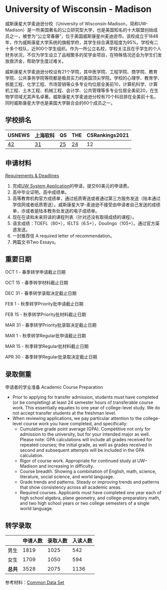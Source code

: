 # University of Wisconsin - Madison

威斯康星大学麦迪逊分校（University of Wisconsin-Madison，简称UW-Madison）是一所美国著名的公立研究型大学，也是美国知名的十大联盟创始成员之一，被誉为“公立常春藤”，位于美国威斯康星州麦迪逊市。该校成立于1848年，作为威斯康星大学系统的旗舰学府，其学生综合满意程度为95%。学校有二十多个校队，近900个学生组织。作为一所公立名校，学校关注且在乎学生的个人财务状况，不仅为学生设立了品相繁多的奖学金项目，在特殊情况还会为学生们发放救济金，帮助学生度过难关。

威斯康星大学麦迪逊分校设有21个学院，其中医学院、工程学院、商学院、教育学院、公共事务学院等院都是极具实力的美国顶尖学院。学校的心理学、教育学、核能工程、化学工程、市场营销等众多专业均位居全美前10，计算机科学、计算机工程、土木工程、机械工程、会计学、公共管理等多专业位居全美前20，在生物学领域尤其声名卓著。威斯康星大学麦迪逊分校有70个科目排在全美前十名，同时威斯康星大学也是美国大学联合会的60个成员之一。

## 学校排名

| USNEWS | 上海软科 | QS | THE | CSRankings2021 |
| --- | --- | --- | --- | ---|
| [42](https://www.usnews.com/best-colleges/university-of-wisconsin-3895) | [31](https://www.shanghairanking.com/institution/university-of-wisconsin-madison) | [25](https://www.topuniversities.com/universities/university-wisconsin-madison) | [24](https://www.timeshighereducation.com/world-university-rankings/university-wisconsin-madison) | 12 |

## 申请材料

[Requirements & Deadlines](https://admissions.wisc.edu/apply-as-a-transfer/)

1. 完成[UW System Application](https://apply.wisconsin.edu/)的申请，提交60美元的申请费。
2. 高中毕业证明，高中成绩单。
3. 高等教育机构官方成绩单，通过纸质寄送或者通过第三方服务发送（陆本通过学信网或者纸质寄送）。威斯康星大学-麦迪逊不接受由申请者自己发送的成绩单，亦或者是陆本教务处发送的电子成绩单。
4. 现在在读和未来将读的课程列表（针对还没有取得成绩的课程）。
5. 语言成绩：TOEFL（80+），IELTS（6.5+），Doulingo（105+）。通过官方渠道发送。
6. 一封推荐信 A required letter of recommendation。
7. 两篇文书Two Essays。

## 重要日期

OCT 1 - 春季转学申请截止日期

OCT 15 - 春季转学材料截止日期

DEC 31 - 春季转学录取决定截止日期

FEB 1 - 秋季转学Priority批申请截止日期

FEB 15 - 秋季转学Priority批材料截止日期

MAR 31 - 春季转学Priority批录取决定截止日期

MAR 1 - 秋季转学Regular批申请截止日期

MAR 15 - 秋季转学Regular批材料截止日期

APR 30 - 春季转学Regular批录取决定截止日期


## 录取侧重

申请者的学业准备 Academic Course Preparation

- Prior to applying for transfer admission, students must have completed (or be completing) at least 24 semester hours of transferable course work. This essentially equates to one year of college-level study. We do not accept transfer students at the freshman level.
- When reviewing applications, we pay particular attention to the college-level course work you have completed, and specifically:
  - Cumulative grade point average (GPA). Competitive not only for admission to the university, but for your intended major as well. Please note: GPA calculations will   include all grades received for repeated courses; the initial grade, as well as grades received in second and subsequent attempts will be included in the GPA       calculation.
  - Rigor of course work. Appropriate for continued study at UW–Madison and increasing in difficulty.
  - Course breadth. Showing a combination of English, math, science, literature, social science, and world language.
  - Grade trends and patterns. Steady or improving trends and patterns that show consistency across all academic areas.
  - Required courses. Applicants must have completed one year each of high school algebra, plane geometry, and college-preparatory math, and two high school years or two college semesters of a single world language.

## 转学录取

| | 申请人数 | 录取人数 | 入读人数 |
|---|---|---|---|
| 男生 | 1819 | 1025 | 542 |
| 女生 | 1709 | 1050 | 594|
| **总共** | 3528 | 2075 | 1136 |

参考材料：[Common Data Set](https://uwmadison.app.box.com/s/bbsb2m0rak1hktv3x7efx3k1heiwumzt)
